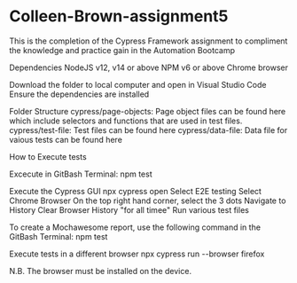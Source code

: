 # Colleen-Brown-assignment5
This is the completion of the Cypress Framework assignment to compliment the knowledge and practice gain in the Automation Bootcamp


Dependencies
NodeJS v12, v14 or above
NPM v6 or above
Chrome browser

Download the folder to local computer and open in Visual Studio Code
Ensure the dependencies are installed


Folder Structure
cypress/page-objects: Page object files can be found here which include selectors and functions that are used in test files.
cypress/test-file: Test files can be found here 
cypress/data-file: Data file for vaious tests can be found here

How to Execute tests

Excecute in GitBash Terminal:
npm test

Execute the Cypress GUI
npx cypress open
Select E2E testing
Select Chrome Browser
On the top right hand corner, select the 3 dots
Navigate to History
Clear Browser History "for all timee"
Run various test files

To create a Mochawesome report, use the following command in the GitBash Terminal:
npm test

Execute tests in a different browser
npx cypress run --browser firefox

N.B. The browser must be installed on the device.
